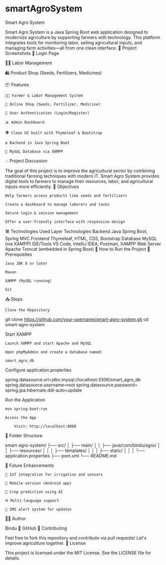 # smartAgroSystem

Smart Agro System

Smart Agro System is a Java Spring Boot web application designed to modernize agriculture by supporting farmers with technology. This platform integrates tools for monitoring labor, selling agricultural inputs, and managing farm activities—all from one clean interface.
📸 Project Screenshots
🔐 Login Page

👨‍🌾 Labor Management

🛍️ Product Shop (Seeds, Fertilizers, Medicines)

📦 Features

    🧑‍🌾 Farmer & Labor Management System

    🛒 Online Shop (Seeds, Fertilizer, Medicine)

    🔐 User Authentication (Login/Register)

    📊 Admin Dashboard

    🌍 Clean UI built with Thymeleaf & Bootstrap

    ⚙️ Backend in Java Spring Boot

    💾 MySQL Database via XAMPP

💡 Project Discussion

The goal of this project is to improve the agricultural sector by combining traditional farming techniques with modern IT. Smart Agro System provides digital tools to farmers to manage their resources, labor, and agricultural inputs more efficiently.
🎯 Objectives

    Help farmers access products like seeds and fertilizers

    Create a dashboard to manage laborers and tasks

    Secure login & session management

    Offer a user-friendly interface with responsive design

🛠 Technologies Used
Layer	Technologies
Backend	Java Spring Boot, Spring MVC
Frontend	Thymeleaf, HTML, CSS, Bootstrap
Database	MySQL (via XAMPP)
IDE/Tools	VS Code, IntelliJ IDEA, Postman, XAMPP
Web Server	Apache Tomcat (embedded in Spring Boot)
🚀 How to Run the Project
🔧 Prerequisites

    Java JDK 8 or later

    Maven

    XAMPP (MySQL running)

    Git

📥 Steps

    Clone the Repository

git clone https://github.com/your-username/smart-agro-system.git
cd smart-agro-system

Start XAMPP

    Launch XAMPP and start Apache and MySQL

    Open phpMyAdmin and create a database named:

    smart_agro_db

Configure application.properties

spring.datasource.url=jdbc:mysql://localhost:3306/smart_agro_db
spring.datasource.username=root
spring.datasource.password=
spring.jpa.hibernate.ddl-auto=update

Run the Application

    mvn spring-boot:run

    Access the App

        Visit: http://localhost:8080

📁 Folder Structure

smart-agro-system/
├── src/
│   ├── main/
│   │   ├── java/com/bindu/agro/
│   │   ├── resources/
│   │   │   ├── templates/
│   │   │   ├── static/
│   │   │   └── application.properties
├── pom.xml
└── README.md

🔮 Future Enhancements

    📶 IoT integration for irrigation and sensors

    📱 Mobile version (Android app)

    🧠 Crop prediction using AI

    🌐 Multi-language support

    🔔 SMS alert system for updates

👩‍💻 Author

Bindu
🔗 GitHub
🤝 Contributing

Feel free to fork this repository and contribute via pull requests! Let's improve agriculture together.
📄 License

This project is licensed under the MIT License. See the LICENSE file for details.
